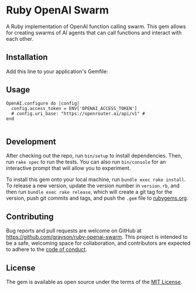 # Ruby OpenAI Swarm

A Ruby implementation of OpenAI function calling swarm. This gem allows for creating swarms of AI agents that can call functions and interact with each other.

## Installation

Add this line to your application's Gemfile:

## Usage

```
OpenAI.configure do |config|
  config.access_token = ENV['OPENAI_ACCESS_TOKEN']
  # config.uri_base: "https://openrouter.ai/api/v1" #
end
```

```

```

## Development

After checking out the repo, run `bin/setup` to install dependencies. Then, run `rake spec` to run the tests. You can also run `bin/console` for an interactive prompt that will allow you to experiment.

To install this gem onto your local machine, run `bundle exec rake install`. To release a new version, update the version number in `version.rb`, and then run `bundle exec rake release`, which will create a git tag for the version, push git commits and tags, and push the `.gem` file to [rubygems.org](https://rubygems.org).

## Contributing

Bug reports and pull requests are welcome on GitHub at https://github.com/grayson/ruby-openai-swarm. This project is intended to be a safe, welcoming space for collaboration, and contributors are expected to adhere to the [code of conduct](https://github.com/grayson/ruby-openai-swarm/blob/main/CODE_OF_CONDUCT.md).

## License

The gem is available as open source under the terms of the [MIT License](https://opensource.org/licenses/MIT).
